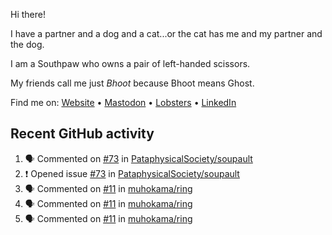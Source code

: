 Hi there!

I have a partner and a dog and a cat...or the cat has me and my partner and the dog.

I am a Southpaw who owns a pair of left-handed scissors.

My friends call me just *Bhoot* because Bhoot means Ghost.

Find me on: [Website](https://bhoot.dev) • [Mastodon](https://functional.cafe/@bhoot) • [Lobsters](https://lobste.rs/~bhoot) • [LinkedIn](https://linkedin.com/in/jbhoot)

## Recent GitHub activity

<!--START_SECTION:activity-->
1. 🗣 Commented on [#73](https://github.com/PataphysicalSociety/soupault/issues/73#issuecomment-2345877832) in [PataphysicalSociety/soupault](https://github.com/PataphysicalSociety/soupault)
2. ❗ Opened issue [#73](https://github.com/PataphysicalSociety/soupault/issues/73) in [PataphysicalSociety/soupault](https://github.com/PataphysicalSociety/soupault)
3. 🗣 Commented on [#11](https://github.com/muhokama/ring/pull/11#issuecomment-2340271841) in [muhokama/ring](https://github.com/muhokama/ring)
4. 🗣 Commented on [#11](https://github.com/muhokama/ring/pull/11#issuecomment-2339854836) in [muhokama/ring](https://github.com/muhokama/ring)
5. 🗣 Commented on [#11](https://github.com/muhokama/ring/pull/11#issuecomment-2334243212) in [muhokama/ring](https://github.com/muhokama/ring)
<!--END_SECTION:activity-->
